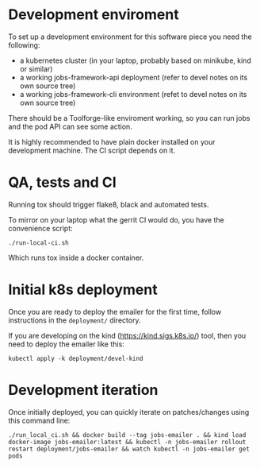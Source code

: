 # Development enviroment

To set up a development environment for this software piece you need the following:

* a kubernetes cluster (in your laptop, probably based on minikube, kind or similar)
* a working jobs-framework-api deployment (refer to devel notes on its own source tree)
* a working jobs-framework-cli environment (refet to devel notes on its own source tree)

There should be a Toolforge-like enviroment working, so you can run jobs and the pod API
can see some action.

It is highly recommended to have plain docker installed on your development machine.
The CI script depends on it.

# QA, tests and CI

Running tox should trigger flake8, black and automated tests.

To mirror on your laptop what the gerrit CI would do, you have the convenience script:

```
./run-local-ci.sh
```

Which runs tox inside a docker container.

# Initial k8s deployment

Once you are ready to deploy the emailer for the first time, follow instructions in
the `deployment/` directory.

If you are developing on the kind (https://kind.sigs.k8s.io/) tool, then you need to deploy
the emailer like this:

```
kubectl apply -k deployment/devel-kind
```

# Development iteration

Once initially deployed, you can quickly iterate on patches/changes using this command line:

```
./run_local_ci.sh && docker build --tag jobs-emailer . && kind load docker-image jobs-emailer:latest && kubectl -n jobs-emailer rollout restart deployment/jobs-emailer && watch kubectl -n jobs-emailer get pods
```
